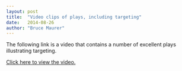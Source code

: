 ```yaml
---
layout: post
title:  "Video clips of plays, including targeting"
date:   2014-08-26
author: "Bruce Maurer"
---
```


The following link is a video that contains a number of excellent plays
illustrating targeting.

[Click here to view the video.](http://vimeo.com/user18204278/review/101852208/251af13300)
